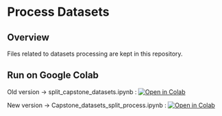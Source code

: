 # Process Datasets

## Overview

Files related to datasets processing are kept in this repository.


## Run on Google Colab

Old version -> split_capstone_datasets.ipynb :   [![Open in Colab](https://colab.research.google.com/assets/colab-badge.svg)](https://colab.research.google.com/github/aimplant-capstone2025/Process-Datasets/blob/main/split_capstone_datasets.ipynb)


New version -> Capstone_datasets_split_process.ipynb :   [![Open in Colab](https://colab.research.google.com/assets/colab-badge.svg)](https://colab.research.google.com/github/aimplant-capstone2025/Process-Datasets/blob/main/Capstone_datasets_split_process.ipynb) 
